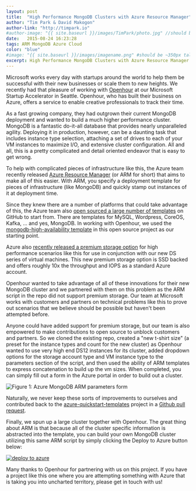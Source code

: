 ```yaml
---
layout: post
title:  "High Performance MongoDB Clusters with Azure Resource Manager"
author: "Tim Park & David Makogon"
author-link: "http://timpark.io"
#author-image: "{{ site.baseurl }}/images/TimPark/photo.jpg" //should be square dimensions
date:   2015-08-24 16:23:28
tags: ARM MongoDB Azure Cloud
color: "blue"
#image: "{{ site.baseurl }}/images/imagename.png" #should be ~350px tall
excerpt: High Performance MongoDB Clusters with Azure Resource Manager
---
```


Microsoft works every day with startups around the world to help them be successful with their new businesses or scale them to new heights. We recently had that pleasure of working with <a href="http://www.openhour.com/">Openhour</a> at our Microsoft Startup Accelerator in Seattle. Openhour, who has built their business on Azure, offers a service to enable creative professionals to track their time.

As a fast growing company, they had outgrown their current MongoDB deployment and wanted to build a much higher performance cluster. MongoDB is a fantastic do-it-all database that provides nearly unparalleled agility. Deploying it in production, however, can be a daunting task that includes instance type selection, attaching a set of drives to each of your VM instances to maximize I/O, and extensive cluster configuration. All and all, this is a pretty complicated and detail oriented endeavor that is easy to get wrong.

To help with complicated pieces of infrastructure like this, the Azure team recently released <a href="https://azure.microsoft.com/en-us/documentation/articles/resource-group-overview/">Azure Resource Manager</a> (or ARM for short) that aims to make all of this easier. With ARM, you specify a deployment template for pieces of infrastructure (like MongoDB) and quickly stamp out instances of it at deployment time.

Since they knew there are a number of platforms that could take advantage of this, the Azure team also <a href="https://github.com/Azure/azure-quickstart-templates">open sourced a large number of templates</a> on GitHub to start from. There are templates for MySQL, Wordpress, CoreOS, Kafka, ... and yes, MongoDB. In working with Openhour, we used the <a href="https://github.com/Azure/azure-quickstart-templates/tree/master/mongodb-high-availability">mongodb-high-availability template</a> in this open source project as our starting point.

Azure also <a href="http://azure.microsoft.com/blog/2015/04/16/azure-premium-storage-now-generally-available-2">recently released a premium storage option</a> for high performance scenarios like this for use in conjunction with our new DS series of virtual machines. This new premium storage option is SSD backed and offers roughly 10x the throughput and IOPS as a standard Azure account.

Openhour wanted to take advantage of all of these innovations for their new MongoDB cluster and we partnered with them on this problem as the ARM script in the repo did not support premium storage. Our team at Microsoft works with customers and partners on technical problems like this to prove out scenarios that we believe should be possible but haven't been attempted before.

Anyone could have added support for premium storage, but our team is also empowered to make contributions to open source to unblock customers and partners. So we cloned the existing repo, created a "new t-shirt size" (a preset for the instance types and count for the new cluster) as Openhour wanted to use very high end DS12 instances for its cluster, added dropdown options for the storage account type and VM instance type to the parameters section of the script, and then used the ability of ARM templates to express concatenation to build up the vm sizes. When completed, you can simply fill out a form in the Azure portal in order to build out a cluster.

![Figure 1: Azure MongoDB ARM parameters form]({{site.baseurl}}/images/2015-08-24-High-Performance-MongoDB-Clusters-with-Azure-Resource-Manager_images/parameters.png)

Naturally, we never keep these sorts of improvements to ourselves and contributed back to the <a href="https://github.com/Azure/azure-quickstart-templates">azure-quickstart-templates</a> project in a <a href="https://github.com/Azure/azure-quickstart-templates/pull/504">Github pull request</a>.

Finally, we spun up a large cluster together with Openhour. The great thing about ARM is that because all of the cluster specific information is abstracted into the template, you can build your own MongoDB cluster utilizing this same ARM script by simply clicking the Deploy to Azure button below:

<a href="https://portal.azure.com/#create/Microsoft.Template/uri/https%3A%2F%2Fraw.githubusercontent.com%2FAzure%2Fazure-quickstart-templates%2Fmaster%2Fmongodb-high-availability%2Fazuredeploy.json" target="_blank">
    <img alt="deploy to azure" src="http://azuredeploy.net/deploybutton.png"/>
</a>

Many thanks to Openhour for partnering with us on this project. If you have a project like this one where you are attempting something with Azure that is taking you into uncharted territory, please get in touch with us!
